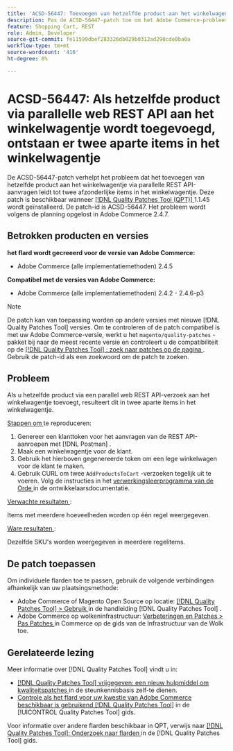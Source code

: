```yaml
---
title: 'ACSD-56447: Toevoegen van hetzelfde product aan het winkelwagentje via parallelle web REST API resulteert in twee aparte artikelen in het winkelwagentje.'
description: Pas de ACSD-56447-patch toe om het Adobe Commerce-probleem te verhelpen, waarbij het toevoegen van hetzelfde product aan de winkelwagentje via parallel REST API-aanvragen resulteert in twee aparte items in de winkelwagentje.
feature: Shopping Cart, REST
role: Admin, Developer
source-git-commit: fe11599dbef283326db029b0312ad290cde0ba0a
workflow-type: tm+mt
source-wordcount: '416'
ht-degree: 0%

---
```


# ACSD-56447: Als hetzelfde product via parallelle web REST API aan het winkelwagentje wordt toegevoegd, ontstaan er twee aparte items in het winkelwagentje

De ACSD-56447-patch verhelpt het probleem dat het toevoegen van hetzelfde product aan het winkelwagentje via parallelle REST API-aanvragen leidt tot twee afzonderlijke items in het winkelwagentje. Deze patch is beschikbaar wanneer [[!DNL Quality Patches Tool (QPT)] ](https://experienceleague.adobe.com/nl/docs/commerce-knowledge-base/kb/announcements/commerce-announcements/magento-quality-patches-released-new-tool-to-self-serve-quality-patches) 1.1.45 wordt geïnstalleerd. De patch-id is ACSD-56447. Het probleem wordt volgens de planning opgelost in Adobe Commerce 2.4.7.

## Betrokken producten en versies

**het flard wordt gecreeerd voor de versie van Adobe Commerce:**

* Adobe Commerce (alle implementatiemethoden) 2.4.5

**Compatibel met de versies van Adobe Commerce:**

* Adobe Commerce (alle implementatiemethoden) 2.4.2 - 2.4.6-p3

>[!NOTE]
>
>De patch kan van toepassing worden op andere versies met nieuwe [!DNL Quality Patches Tool] versies. Om te controleren of de patch compatibel is met uw Adobe Commerce-versie, werkt u het `magento/quality-patches` -pakket bij naar de meest recente versie en controleert u de compatibiliteit op de [[!DNL Quality Patches Tool] : zoek naar patches op de pagina ](https://experienceleague.adobe.com/tools/commerce-quality-patches/index.html?lang=nl-NL) . Gebruik de patch-id als een zoekwoord om de patch te zoeken.

## Probleem

Als u hetzelfde product via een parallel web REST API-verzoek aan het winkelwagentje toevoegt, resulteert dit in twee aparte items in het winkelwagentje.

<u> Stappen om </u> te reproduceren:

1. Genereer een klanttoken voor het aanvragen van de REST API-aanroepen met [!DNL Postman] .
1. Maak een winkelwagentje voor de klant.
1. Gebruik het hierboven gegenereerde token om een lege winkelwagen voor de klant te maken.
1. Gebruik CURL om twee `AddProductsToCart` -verzoeken tegelijk uit te voeren. Volg de instructies in het [ verwerkingsleerprogramma van de Orde ](https://developer.adobe.com/commerce/webapi/rest/tutorials/orders/) in de ontwikkelaarsdocumentatie.

<u> Verwachte resultaten </u>:

Items met meerdere hoeveelheden worden op één regel weergegeven.

<u> Ware resultaten </u>:

Dezelfde SKU&#39;s worden weergegeven in meerdere regelitems.

## De patch toepassen

Om individuele flarden toe te passen, gebruik de volgende verbindingen afhankelijk van uw plaatsingsmethode:

* Adobe Commerce of Magento Open Source op locatie: [[!DNL Quality Patches Tool]  > Gebruik ](/help/tools/quality-patches-tool/usage.md) in de handleiding [!DNL Quality Patches Tool] .
* Adobe Commerce op wolkeninfrastructuur: [ Verbeteringen en Patches > Pas Patches ](https://experienceleague.adobe.com/docs/commerce-cloud-service/user-guide/develop/upgrade/apply-patches.html?lang=nl-NL) in Commerce op de gids van de Infrastructuur van de Wolk toe.

## Gerelateerde lezing

Meer informatie over [!DNL Quality Patches Tool] vindt u in:

* [[!DNL Quality Patches Tool]  vrijgegeven: een nieuw hulpmiddel om kwaliteitspatches ](https://experienceleague.adobe.com/nl/docs/commerce-knowledge-base/kb/announcements/commerce-announcements/magento-quality-patches-released-new-tool-to-self-serve-quality-patches) in de steunkennisbasis zelf-te dienen.
* [ Controle als het flard voor uw kwestie van Adobe Commerce beschikbaar is gebruikend  [!DNL Quality Patches Tool]](/help/tools/quality-patches-tool/patches-available-in-qpt/check-patch-for-magento-issue-with-magento-quality-patches.md) in de [!UICONTROL Quality Patches Tool] gids.


Voor informatie over andere flarden beschikbaar in QPT, verwijs naar [[!DNL Quality Patches Tool]: Onderzoek naar flarden ](https://experienceleague.adobe.com/tools/commerce-quality-patches/index.html?lang=nl-NL) in de [!DNL Quality Patches Tool] gids.
